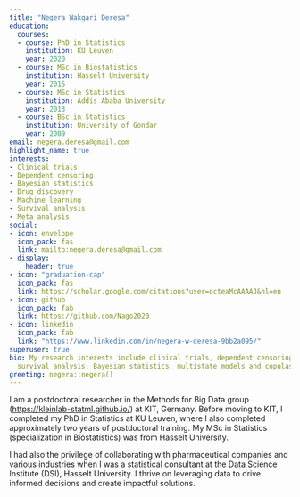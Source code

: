```yaml
---
title: "Negera Wakgari Deresa"
education:
  courses:
  - course: PhD in Statistics
    institution: KU Leuven
    year: 2020
  - course: MSc in Biostatistics
    institution: Hasselt University
    year: 2015
  - course: MSc in Statistics
    institution: Addis Ababa University
    year: 2013
  - course: BSc in Statistics
    institution: University of Gondar
    year: 2009
email: negera.deresa@gmail.com
highlight_name: true
interests:
- Clinical trials
- Dependent censoring
- Bayesian statistics
- Drug discovery
- Machine learning
- Survival analysis 
- Meta analysis
social:
- icon: envelope
  icon_pack: fas
  link: mailto:negera.deresa@gmail.com
- display:
    header: true
- icon: "graduation-cap"
  icon_pack: fas
  link: https://scholar.google.com/citations?user=octeaMcAAAAJ&hl=en
- icon: github
  icon_pack: fab
  link: https://github.com/Nago2020
- icon: linkedin
  icon_pack: fab
  link: "https://www.linkedin.com/in/negera-w-deresa-9bb2a095/"
superuser: true
bio: My research interests include clinical trials, dependent censoring, machine learning,
  survival analysis, Bayesian statistics, multistate models and copulas.
greeting: negera::negera()
---
```


 I am a postdoctoral researcher in the Methods for Big Data group (https://kleinlab-statml.github.io/) at KIT, Germany. 
 Before moving to KIT, I completed my PhD in Statistics at KU Leuven, where I also completed approximately two years of postdoctoral training. 
 My MSc in Statistics (specialization in Biostatistics) was from Hasselt University. 

I had also the privilege of collaborating with pharmaceutical companies and various industries when I was a statistical consultant at the Data Science Institute (DSI), Hasselt University.
I thrive on leveraging data to drive informed decisions and create impactful solutions.


<!--
#I am passionate about statistics and data science, enjoying the challenge of transforming data into actionable insights. 

As a former statistical consultant at the Data Science Institute (DSI), Hasselt University, Belgium, I had the privilege of collaborating with pharmaceutical companies, hospitals, and various industries. My role at DSI involved designing and executing comprehensive studies, calculating sample sizes for diverse study designs, 
proposing innovative statistical methods, conducting detailed data analyses, 
writing R programs and statistical reports. I thrive on leveraging data to drive informed decisions and create impactful solutions.


I thrive on leveraging data to drive informed decisions and create impactful solutions.
I am interested in statistics and data science, and I enjoy playing with data to generate data-driven decisions. 

I was a statistical consultant at the Data Science Institute (DSI), Hasselt University, Belgium. At DSI, I have worked with pharmaceutical companies, hospitals, and industries to design and execute studies, calculate sample sizes for different study designs, propose new statistical methods, conduct data analysis, and write R programs and statistical reports.


I have gained the following experience during my tenure at DSI:  Clinical study protocol writing, Sample size calculations for  superiority, non-inferiority and equivalence trials, Adaptive clinical trials, and statistical methods for drug discovery. 

, I completed my PhD in Statistics at KU Leuven, Belgium, where I also completed approximately two years of postdoctoral training. My MSc in Statistics (specialization in Biostatistics) was from Hasselt University. 
-->